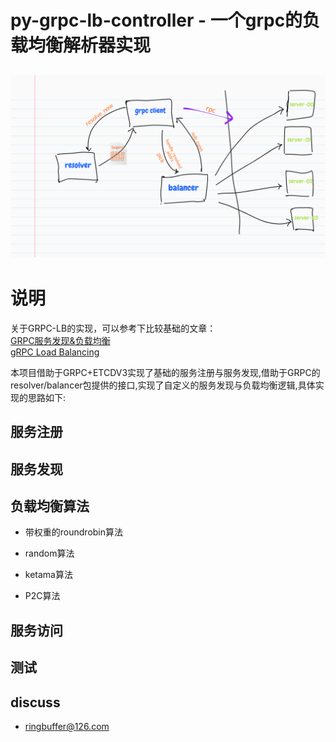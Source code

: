 # py-grpc-lb-controller - 一个grpc的负载均衡解析器实现

## ![image](lb.png)

# 说明

关于GRPC-LB的实现，可以参考下比较基础的文章：</br>
[GRPC服务发现&负载均衡](https://segmentfault.com/a/1190000008672912) </br>
[gRPC Load Balancing](https://grpc.io/blog/loadbalancing/) </br>

本项目借助于GRPC+ETCDV3实现了基础的服务注册与服务发现,借助于GRPC的resolver/balancer包提供的接口,实现了自定义的服务发现与负载均衡逻辑,具体实现的思路如下:

## 服务注册

## 服务发现

## 负载均衡算法

- 带权重的roundrobin算法 

- random算法

- ketama算法

- P2C算法


## 服务访问



## 测试


## discuss

- ringbuffer@126.com
